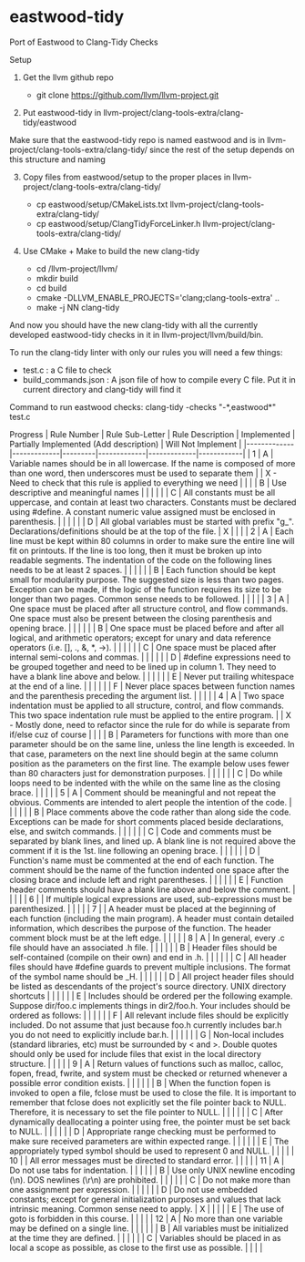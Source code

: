 # eastwood-tidy
Port of Eastwood to Clang-Tidy Checks

Setup

1. Get the llvm github repo
    - git clone https://github.com/llvm/llvm-project.git
    
2. Put eastwood-tidy in llvm-project/clang-tools-extra/clang-tidy/eastwood
    
Make sure that the eastwood-tidy repo is named eastwood and is in llvm-project/clang-tools-extra/clang-tidy/ since the rest of the setup depends on this structure and naming

3. Copy files from eastwood/setup to the proper places in llvm-project/clang-tools-extra/clang-tidy/
    - cp eastwood/setup/CMakeLists.txt llvm-project/clang-tools-extra/clang-tidy/
    - cp eastwood/setup/ClangTidyForceLinker.h llvm-project/clang-tools-extra/clang-tidy/
    
4. Use CMake + Make to build the new clang-tidy
    - cd /llvm-project/llvm/
    - mkdir build
    - cd build
    - cmake -DLLVM_ENABLE_PROJECTS='clang;clang-tools-extra' ..
    - make -j NN clang-tidy
    
And now you should have the new clang-tidy with all the currently developed eastwood-tidy checks in it in llvm-project/llvm/build/bin.

To run the clang-tidy linter with only our rules you will need a few things:
  - test.c : a C file to check
  - build_commands.json : A json file of how to compile every C file. Put it in current directory and clang-tidy will find it

Command to run eastwood checks:
  clang-tidy -checks "-\*,eastwood\*" test.c
  
Progress
| Rule Number | Rule Sub-Letter | Rule Description | Implemented | Partially Implemented (Add description) | Will Not Implement |
|-------------|-------------|---------|-------------|-------------|------------|
| 1 | A | Variable names should be in all lowercase. If the name is composed of more than one word, then underscores    must be used to separate them |  | X - Need to check that this rule is applied to everything we need |  |
|  | B | Use descriptive and meaningful names |  |  |  |
|  | C | All constants must be all uppercase, and contain at least two characters. Constants must be declared using #define. A constant numeric value assigned must be enclosed in parenthesis. |  |  |  |
|  | D | All global variables must be started with prefix "g_". Declarations/definitions should be at the top of the file. | X |  |  |
| 2 | A | Each line must be kept within 80 columns in order to make sure the entire line will fit on printouts.  If the line is too long, then it must be broken up into readable segments. The indentation of the code on the following lines needs to be at least 2 spaces. |  |  |  |
|  | B | Each function should be kept small for modularity purpose. The suggested size is less than two pages. Exception can be made, if the logic of the function requires its size to be longer than two pages. Common sense needs to be followed. |  |  |  |
| 3 | A | One space must be placed after all structure control, and flow commands. One space must also be present between the closing parenthesis and opening brace. |  |  |  |
|  | B | One space must be placed before and after all logical, and arithmetic operators; except for unary and data reference operators (i.e. [], ., &, \*, ->). |  |  |  |
|  | C | One space must be placed after internal semi-colons and commas. |  |  |  |
|  | D | #define expressions need to be grouped together and need to be lined up in column 1. They need to have a blank line above and below. |  |  |  |
|  | E | Never put trailing whitespace at the end of a line. |  |  |  |
|  | F | Never place spaces between function names and the parenthesis preceding the argument list. |  |  |  |
| 4 | A | Two space indentation must be applied to all structure, control, and flow commands. This two space indentation rule must be applied to the entire program. |  | X - Mostly done, need to refactor since the rule for do while is separate from if/else cuz of course |  |
|  | B | Parameters for functions with more than one parameter should be on the same line, unless the line length is exceeded. In that case, parameters on the next line should begin at the same column position as the parameters on the first line. The example below uses fewer than 80 characters just for demonstration purposes. |  |  |  |
|  | C | Do while loops need to be indented with the while on the same line as the closing brace. |  |  |  |
| 5 | A | Comment should be meaningful and not repeat the obvious. Comments are intended to alert people the intention of the code.   |  |  |  |
|  | B | Place comments above the code rather than along side the code. Exceptions can be made for short comments placed beside declarations, else, and switch commands. |  |  |  |
|  | C | Code and comments must be separated by blank lines, and lined up. A blank line is not required above the comment if it is the 1st. line following an opening brace. |  |  |  |
|  | D | Function's name must be commented at the end of each function. The comment should be the name of the function indented one space after the closing brace and include left and right parentheses. |  |  |  |
|  | E | Function header comments should have a blank line above and below the comment. |  |  |  |
| 6 |  | If multiple logical expressions are used, sub-expressions must be parenthesized. |  |  |  |
| 7 |  | A header must be placed at the beginning of each function (including the main program). A header must contain detailed information, which describes the purpose of the function. The header comment block must be at the left edge. |  |  |  |
| 8 | A | In general, every .c file should have an associated .h file. |  |  |  |
|  | B | Header files should be self-contained (compile on their own) and end in .h. |  |  |  |
|  | C | All header files should have #define guards to prevent multiple inclusions. The format of the symbol name should be \_H. |  |  |  |
|  | D | All project header files should be listed as descendants of the project's source directory. UNIX directory shortcuts  |  |  |  |
|  | E | Includes should be ordered per the following example. Suppose dir/foo.c implements things in dir2/foo.h. Your includes should be ordered as follows: |  |  |  |
|  | F | All relevant include files should be explicitly included. Do not assume that just because foo.h currently includes bar.h you do not need to explicitly include bar.h.
 |  |  |  |
|  | G | Non-local includes (standard libraries, etc) must be surrounded by < and >. Double quotes should only be used for include files that exist in the local directory structure. |  |  |  |
| 9 | A | Return values of functions such as malloc, calloc, fopen, fread, fwrite, and system must be checked or returned whenever a possible error condition exists. |  |  |  |
|  | B | When the function fopen is invoked to open a file, fclose must be used to close the file.  It is important to remember that fclose does not explicitly set the file pointer back to NULL. Therefore, it is necessary to set the file pointer to NULL. |  |  |  |
|  | C | After dynamically deallocating a pointer using free, the pointer must be set back to NULL. |  |  |  |
|  | D | Appropriate range checking must be performed to make sure received parameters are within expected range. |  |  |  |
|  | E | The appropriately typed symbol should be used to represent 0 and NULL. |  |  |  |
| 10 |  | All error messages must be directed to standard error. |  |  |  |
| 11 | A | Do not use tabs for indentation. |  |  |  |
|  | B | Use only UNIX newline encoding (\n). DOS newlines (\r\n) are prohibited. |  |  |  |
|  | C | Do not make more than one assignment per expression. |  |  |  |
|  | D | Do not use embedded constants; except for general initialization purposes and values that lack intrinsic meaning. Common sense need to apply. | X |  |  |
|  | E | The use of goto is forbidden in this course. |  |  |  |
| 12 | A | No more than one variable may be defined on a single line. |  |  |  |
|  | B | All variables must be initialized at the time they are defined. |  |  |  |
|  | C | Variables should be placed in as local a scope as possible, as close to the first use as possible. |  |  |  |
